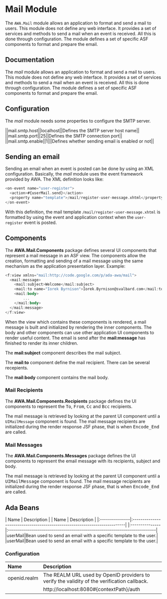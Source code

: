 # Mail Module
The `AWA.Mail` module allows an application to format and send a mail
to users.  This module does not define any web interface.  It provides
a set of services and methods to send a mail when an event is
received.  All this is done through configuration.  The module
defines a set of specific ASF components to format and prepare the
email.

## Documentation
The *mail* module allows an application to format and send a mail
to users.  This module does not define any web interface.  It provides
a set of services and methods to send a mail when an event is
received.  All this is done through configuration.  The module
defines a set of specific ASF components to format and prepare the
email.

## Configuration
The *mail* module needs some properties to configure the SMTP
server.

||mail.smtp.host||localhost||Defines the SMTP server host name||
||mail.smtp.port||25||Defines the SMTP connection port||
||mail.smtp.enable||1|||Defines whether sending email is enabled or not||

## Sending an email
Sending an email when an event is posted can be done by using
an XML configuration.  Basically, the *mail* module uses the event
framework provided by AWA.  The XML definition looks like:

```Ada
<on-event name="user-register">
  <action>#{userMail.send}</action>
  <property name="template">/mail/register-user-message.xhtml</property>
</on-event>
```

With this definition, the mail template `/mail/register-user-message.xhtml`
is formatted by using the event and application context when the
`user-register` event is posted.

## Components
The <b>AWA.Mail.Components</b> package defines several UI components that represent
a mail message in an ASF view.  The components allow the creation, formatting and
sending of a mail message using the same mechanism as the application presentation layer.
Example:

```Ada
<f:view xmlns="mail:http://code.google.com/p/ada-awa/mail">
  <mail:message>
    <mail:subject>Welcome</mail:subject>
    <mail:to name="Iorek Byrnison">Iorek.Byrnison@svalbard.com</mail:to>
    <mail:body>
        ...
    </mail:body>
  </mail:message>
</f:view>
```

When the view which contains these components is rendered, a mail message is built
and initialized by rendering the inner components.  The body and other components can use
other application UI components to render useful content.  The email is send after
the <b>mail:message</b> has finished to render its inner children.

The <b>mail:subject</b> component describes the mail subject.

The <b>mail:to</b> component define the mail recipient.  There can be several recepients.

The <b>mail:body</b> component contains the mail body.

### Mail Recipients
The <b>AWA.Mail.Components.Recipients</b> package defines the UI components
to represent the <tt>To</tt>, <tt>From</tt>, <tt>Cc</tt> and <tt>Bcc</tt> recipients.

The mail message is retrieved by looking at the parent UI component until a
`UIMailMessage` component is found.  The mail message recipients are initialized
during the render response JSF phase, that is when <tt>Encode_End</tt> are called.

### Mail Messages
The <b>AWA.Mail.Components.Messages</b> package defines the UI components
to represent the email message with its recipients, subject and body.

The mail message is retrieved by looking at the parent UI component until a
<tt>UIMailMessage</tt> component is found.  The mail message recipients are initialized
during the render response JSF phase, that is when <tt>Encode_End</tt> are called.


## Ada Beans


| Name           | Description                                                               |
| Name           | Description                                                               |
|:---------------|:--------------------------------------------------------------------------|
|:---------------|:--------------------------------------------------------------------------|
|userMail|Bean used to send an email with a specific template to the user.|
|userMail|Bean used to send an email with a specific template to the user.|


### Configuration
| Name                      | Description                                                    |
|:--------------------------|:---------------------------------------------------------------|
|openid.realm|The REALM URL used by OpenID providers to verify the validity of the verification callback.|
| |http://localhost:8080#{contextPath}/auth|





